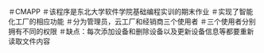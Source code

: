 ＃CMAPP
＃该程序是东北大学软件学院基础编程实训的期末作业
＃实现了智能化工厂的相应功能
＃分为管理员，云工厂和经销商三个使用者
＃三个使用者分别拥有不同的权限
＃缺点：每次添加设备和删除设备以及更新设备信息等都要重新读取文件内容
